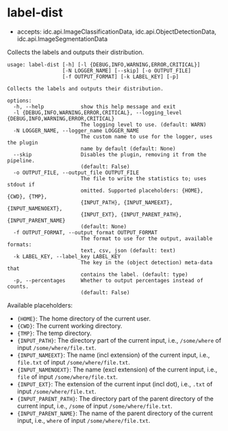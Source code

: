 # label-dist

* accepts: idc.api.ImageClassificationData, idc.api.ObjectDetectionData, idc.api.ImageSegmentationData

Collects the labels and outputs their distribution.

```
usage: label-dist [-h] [-l {DEBUG,INFO,WARNING,ERROR,CRITICAL}]
                  [-N LOGGER_NAME] [--skip] [-o OUTPUT_FILE]
                  [-f OUTPUT_FORMAT] [-k LABEL_KEY] [-p]

Collects the labels and outputs their distribution.

options:
  -h, --help            show this help message and exit
  -l {DEBUG,INFO,WARNING,ERROR,CRITICAL}, --logging_level {DEBUG,INFO,WARNING,ERROR,CRITICAL}
                        The logging level to use. (default: WARN)
  -N LOGGER_NAME, --logger_name LOGGER_NAME
                        The custom name to use for the logger, uses the plugin
                        name by default (default: None)
  --skip                Disables the plugin, removing it from the pipeline.
                        (default: False)
  -o OUTPUT_FILE, --output_file OUTPUT_FILE
                        The file to write the statistics to; uses stdout if
                        omitted. Supported placeholders: {HOME}, {CWD}, {TMP},
                        {INPUT_PATH}, {INPUT_NAMEEXT}, {INPUT_NAMENOEXT},
                        {INPUT_EXT}, {INPUT_PARENT_PATH}, {INPUT_PARENT_NAME}
                        (default: None)
  -f OUTPUT_FORMAT, --output_format OUTPUT_FORMAT
                        The format to use for the output, available formats:
                        text, csv, json (default: text)
  -k LABEL_KEY, --label_key LABEL_KEY
                        The key in the (object detection) meta-data that
                        contains the label. (default: type)
  -p, --percentages     Whether to output percentages instead of counts.
                        (default: False)
```

Available placeholders:

* `{HOME}`: The home directory of the current user.
* `{CWD}`: The current working directory.
* `{TMP}`: The temp directory.
* `{INPUT_PATH}`: The directory part of the current input, i.e., `/some/where` of input `/some/where/file.txt`.
* `{INPUT_NAMEEXT}`: The name (incl extension) of the current input, i.e., `file.txt` of input `/some/where/file.txt`.
* `{INPUT_NAMENOEXT}`: The name (excl extension) of the current input, i.e., `file` of input `/some/where/file.txt`.
* `{INPUT_EXT}`: The extension of the current input (incl dot), i.e., `.txt` of input `/some/where/file.txt`.
* `{INPUT_PARENT_PATH}`: The directory part of the parent directory of the current input, i.e., `/some` of input `/some/where/file.txt`.
* `{INPUT_PARENT_NAME}`: The name of the parent directory of the current input, i.e., `where` of input `/some/where/file.txt`.
